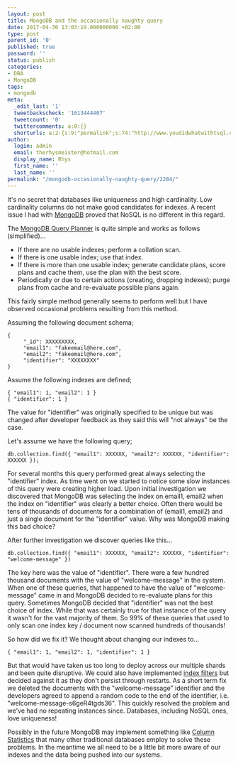 ```yaml
---
layout: post
title: MongoDB and the occasionally naughty query
date: 2017-04-30 13:03:19.000000000 +02:00
type: post
parent_id: '0'
published: true
password: ''
status: publish
categories:
- DBA
- MongoDB
tags:
- mongodb
meta:
  _edit_last: '1'
  tweetbackscheck: '1613444407'
  tweetcount: '0'
  twittercomments: a:0:{}
  shorturls: a:2:{s:9:"permalink";s:74:"http://www.youdidwhatwithtsql.com/mongodb-occasionally-naughty-query/2284/";s:7:"tinyurl";s:27:"http://tinyurl.com/ycfnkqh6";}
author:
  login: admin
  email: therhysmeister@hotmail.com
  display_name: Rhys
  first_name: ''
  last_name: ''
permalink: "/mongodb-occasionally-naughty-query/2284/"
---
```

It's no secret that databases like uniqueness and high cardinality. Low cardinality columns do not make good candidates for indexes. A recent issue I had with [MongoDB](https://www.mongodb.com/)&nbsp;proved that NoSQL is no different in this regard.

The [MongoDB Query Planner](https://docs.mongodb.com/manual/core/query-plans/)&nbsp;is quite simple and works as follows (simplified)...

- If there are no usable indexes; perform a collation scan.
- If there is one usable index; use that index.
- If there is more than one usable index; generate candidate plans, score plans and cache them, use the plan with the best score.
- Periodically or due to certain actions (creating, dropping indexes); purge plans from cache and re-evaluate possible plans again.

This fairly simple method generally seems to perform well but I have observed occasional problems resulting from this method.

Assuming the following document schema;

```
{
     "_id": XXXXXXXXX,
     "email1": "fakeemail@here.com",
     "email2": "fakeemail@here.com",
     "identifier": "XXXXXXXX"
}
```

Assume the following indexes are defined;

```
{ "email1": 1, "email2": 1 }
{ "identifier": 1 }
```

The value for "identifier" was originally specified to be unique but was changed after developer feedback as they said this will "not always" be the case.

Let's assume we have the following query;

```
db.collection.find({ "email1": XXXXXX, "email2": XXXXXX, "identifier": XXXXXX });
```

For several months this query performed great always selecting the "identifier" index. As time went on we started to notice some slow instances of this query were creating higher load. Upon initial investigation we discovered that MongoDB was selecting the index on email1, email2 when the index on "identifier" was clearly a better choice. Often there would be tens of thousands of documents for a combination of (email1, email2) and just a single document for the "identifier" value. Why was MongoDB making this bad choice?

After further investigation we discover queries like this...

```
db.collection.find({ "email1": XXXXXX, "email2": XXXXXX, "identifier": "welcome-message" })
```

The key here was the value of "identifier". There were a few hundred thousand documents with the value of "welcome-message" in the system. When one of these queries, that happened to have the value of "welcome-message" came in and MongoDB decided to re-evaluate plans for this query. Sometimes MongoDB decided that "identifier" was not the best choice of index. While that was certainly true for that instance of the query it wasn't for the vast majority of them. So 99% of these queries that used to only scan one index key / document now scanned hundreds of thousands!

So how did we fix it? We thought about changing our indexes to...

```
{ "email1": 1, "email2": 1, "identifier": 1 }
```

But that would have taken us too long to deploy across our multiple shards and been quite disruptive. We could also have implemented [index filters](https://docs.mongodb.com/manual/core/query-plans/#index-filters)&nbsp;but decided against it as they don't persist through restarts. As a short term fix we deleted the documents with the "welcome-message" identifier and the developers agreed to append a random code to the end of the identifier, i.e. "welcome-message-s6geR4tgds36". This quickly resolved the problem and we've had no repeating instances since. Databases, including NoSQL ones, love uniqueness!

Possibly in the future MongoDB may implement something like [Column Statistics](https://mariadb.com/kb/en/mariadb/mysqlcolumn_stats-table/) that many other traditional databases employ to solve these problems. In the meantime we all need to be a little bit more aware of our indexes and the data being pushed into our systems.

